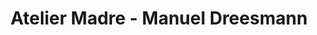 ---
title: "Atelier Madre - Manuel Dreesmann"
url: /barcelona/atelier-madre-manuel-dreesmann/
shop: Kleidung
---